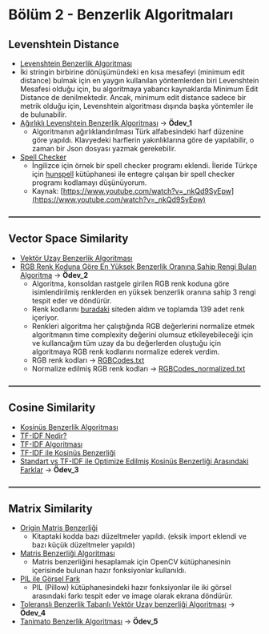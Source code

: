 # Bölüm 2 - Benzerlik Algoritmaları
## Levenshtein Distance
+ [Levenshtein Benzerlik Algoritması](https://github.com/enesmanan/turkce-kitaplar/blob/main/Projelerle%20Yapay%20Zeka/Benzerlik_Algoritmalar%C4%B1/levenshtein_distance.py)
+ İki stringin birbirine dönüşümündeki en kısa mesafeyi (minimum edit distance) bulmak için en yaygın kullanılan yöntemlerden biri Levenshtein Mesafesi olduğu için, bu algoritmaya yabancı kaynaklarda Minimum Edit Distance de denilmektedir. Ancak, minimum edit distance sadece bir metrik olduğu için, Levenshtein algoritması dışında başka yöntemler ile de bulunabilir.
+ [Ağırlıklı Levenshtein Benzerlik Algoritması](https://github.com/enesmanan/turkce-kitaplar/blob/main/Projelerle%20Yapay%20Zeka/Benzerlik_Algoritmalar%C4%B1/weighted_levenshtein_distance.py) $\to$ **Ödev_1**
  + Algoritmanın ağırlıklandırılması Türk alfabesindeki harf düzenine göre yapıldı. Klavyedeki harflerin yakınlıklarına göre de yapılabilir, o zaman bir Json dosyası yazmak gerekebilir.
+ [Spell Checker](https://github.com/enesmanan/turkce-kitaplar/blob/main/Projelerle%20Yapay%20Zeka/Benzerlik_Algoritmalar%C4%B1/spell_checker.py)
  + İngilizce için örnek bir spell checker programı eklendi. İleride Türkçe için [hunspell](https://github.com/hunspell/hunspell) kütüphanesi ile entegre çalışan bir spell checker programı kodlamayı düşünüyorum.
  + Kaynak: [https://www.youtube.com/watch?v=_nkQd9SyEpw](https://www.youtube.com/watch?v=_nkQd9SyEpw)
  
<hr style='border: 0.5px solid gray; margin: 25px 0;'>

## Vector Space Similarity
+ [Vektör Uzay Benzerlik Algoritması](https://github.com/enesmanan/turkce-kitaplar/blob/main/Projelerle%20Yapay%20Zeka/Benzerlik_Algoritmalar%C4%B1/vector_similarity.py)
+ [RGB Renk Koduna Göre En Yüksek Benzerlik Oranına Sahip Rengi Bulan Algoritma](https://github.com/enesmanan/turkce-kitaplar/blob/main/Projelerle%20Yapay%20Zeka/Benzerlik_Algoritmalar%C4%B1/rgb_similarity.py)  $\to$ **Ödev_2**
  + Algoritma, konsoldan rastgele girilen RGB renk koduna göre isimlendirilmiş renklerden en yüksek benzerlik oranına sahip 3 rengi tespit eder ve döndürür.
  + Renk kodlarını [buradaki](https://www.rapidtables.com/web/color/RGB_Color.html) siteden aldım ve toplamda 139 adet renk içeriyor.
  + Renkleri algoritma her çalıştığında RGB değerlerini normalize etmek algoritmanın time complexity değerini olumsuz etkileyebileceği için ve kullancağım tüm uzay da bu değerlerden oluştuğu için algoritmaya RGB renk kodlarını normalize ederek verdim.
  + RGB renk kodları $\to$ [RGBCodes.txt](https://github.com/enesmanan/turkce-kitaplar/blob/main/Projelerle%20Yapay%20Zeka/Benzerlik_Algoritmalar%C4%B1/RGBCodes.txt)
  + Normalize edilmiş RGB renk kodları $\to$ [RGBCodes_normalized.txt](https://github.com/enesmanan/turkce-kitaplar/blob/main/Projelerle%20Yapay%20Zeka/Benzerlik_Algoritmalar%C4%B1/RGBCodes_normalized.txt)

<hr style='border: 0.5px solid gray; margin: 25px 0;'>

## Cosine Similarity
+ [Kosinüs Benzerlik Algoritması](https://github.com/enesmanan/turkce-kitaplar/blob/main/Projelerle%20Yapay%20Zeka/Benzerlik_Algoritmalar%C4%B1/cosine_similarity.py)
+ [TF-IDF Nedir?](https://github.com/enesmanan/turkce-kitaplar/blob/main/Projelerle%20Yapay%20Zeka/Benzerlik_Algoritmalar%C4%B1/TF-IDF.ipynb)
+ [TF-IDF Algoritması](https://github.com/enesmanan/turkce-kitaplar/blob/main/Projelerle%20Yapay%20Zeka/Benzerlik_Algoritmalar%C4%B1/tf_idf.py)
+ [TF-IDF ile Kosinüs Benzerliği](https://github.com/enesmanan/turkce-kitaplar/blob/main/Projelerle%20Yapay%20Zeka/Benzerlik_Algoritmalar%C4%B1/cosine_similarity_tf_idf.py)
+ [Standart vs TF-IDF  ile Optimize Edilmiş Kosinüs Benzerliği Arasındaki Farklar](https://github.com/enesmanan/turkce-kitaplar/blob/main/Projelerle%20Yapay%20Zeka/Benzerlik_Algoritmalar%C4%B1/kosinusBenzerligiFark.md) $\to$ **Ödev_3**

<hr style='border: 0.5px solid gray; margin: 25px 0;'>

## Matrix Similarity
+ [Origin Matris Benzerliği](https://github.com/enesmanan/turkce-kitaplar/blob/main/Projelerle%20Yapay%20Zeka/Benzerlik_Algoritmalar%C4%B1/origin_matrix_similarity.py)
  + Kitaptaki kodda bazı düzeltmeler yapıldı. (eksik import eklendi ve bazı küçük düzeltmeler yapıldı)
+ [Matris Benzerliği Algoritması](https://github.com/enesmanan/turkce-kitaplar/blob/main/Projelerle%20Yapay%20Zeka/Benzerlik_Algoritmalar%C4%B1/matrix_similarity.py)
  + Matris benzerliğini hesaplamak için OpenCV kütüphanesinin içerisinde bulunan hazır fonksiyonlar kullanıldı. 
+ [PIL ile Görsel Fark](https://github.com/enesmanan/turkce-kitaplar/blob/main/Projelerle%20Yapay%20Zeka/Benzerlik_Algoritmalar%C4%B1/gorsel_fark.py)
  + PIL (Pillow) kütüphanesindeki hazır fonksiyonlar ile iki görsel arasındaki farkı tespit eder ve image olarak ekrana döndürür.
+ [Toleranslı Benzerlik Tabanlı Vektör Uzay benzerliği Algoritması]()  $\to$ **Ödev_4**
+ [Tanimato Benzerlik Algoritması]() $\to$ **Ödev_5**
